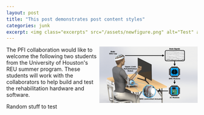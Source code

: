 ```yaml
---
layout: post
title: "This post demonstrates post content styles"
categories: junk
excerpt: <img class="excerpts" src="/assets/newfigure.png" alt="Test" align="right" height="150" width="200" /> The PFI collaboration would like to welcome the following two students from the University of Houston's REU summer program. These students will work with the collaborators to help build and test the rehabilitation hardware and software.
---
```

<img src="/assets/newfigure.png" alt="Test" align="right"  />
The PFI collaboration would like to welcome the following two students from the University of Houston's REU summer program. These students will work with the collaborators to help build and test the rehabilitation hardware and software.

Random stuff to test
